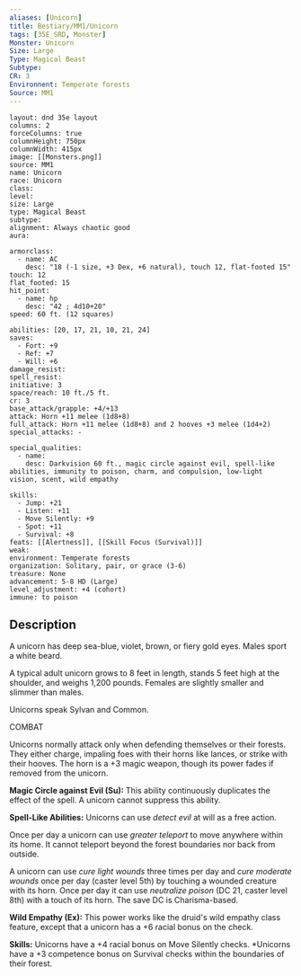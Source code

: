 ```yaml
---
aliases: [Unicorn]
title: Bestiary/MM1/Unicorn
tags: [35E_SRD, Monster]
Monster: Unicorn
Size: Large
Type: Magical Beast
Subtype: 
CR: 3
Environnent: Temperate forests
Source: MM1
---
```


```statblock
layout: dnd 35e layout
columns: 2
forceColumns: true
columnHeight: 750px
columnWidth: 415px
image: [[Monsters.png]]
source: MM1
name: Unicorn
race: Unicorn
class: 
level: 
size: Large
type: Magical Beast
subtype: 
alignment: Always chaotic good
aura: 

armorclass:
  - name: AC
    desc: "18 (-1 size, +3 Dex, +6 natural), touch 12, flat-footed 15"
touch: 12
flat_footed: 15
hit_point:
  - name: hp
    desc: "42 ; 4d10+20"
speed: 60 ft. (12 squares)

abilities: [20, 17, 21, 10, 21, 24]
saves:
  - Fort: +9
  - Ref: +7
  - Will: +6
damage_resist: 
spell_resist: 
initiative: 3
space/reach: 10 ft./5 ft.
cr: 3
base_attack/grapple: +4/+13
attack: Horn +11 melee (1d8+8)
full_attack: Horn +11 melee (1d8+8) and 2 hooves +3 melee (1d4+2)
special_attacks: -

special_qualities:
  - name: 
    desc: Darkvision 60 ft., magic circle against evil, spell-like abilities, immunity to poison, charm, and compulsion, low-light vision, scent, wild empathy

skills:
  - Jump: +21
  - Listen: +11
  - Move Silently: +9
  - Spot: +11
  - Survival: +8
feats: [[Alertness]], [[Skill Focus (Survival)]]
weak: 
environment: Temperate forests
organization: Solitary, pair, or grace (3-6)
treasure: None
advancement: 5-8 HD (Large)
level_adjustment: +4 (cohort)
immune: to poison
```

## Description

<p>A unicorn has deep sea-blue, violet, brown, or fiery gold eyes. Males sport a white beard.</p>
<p>A typical adult unicorn grows to 8 feet in length, stands 5 feet high at the shoulder, and weighs 1,200 pounds. Females are slightly smaller and slimmer than males.</p>
<p>Unicorns speak Sylvan and Common.</p>
<p>COMBAT</p>
<p>Unicorns normally attack only when defending themselves or their forests. They either charge, impaling foes with their horns like lances, or strike with their hooves. The horn is a +3 magic weapon, though its power fades if removed from the unicorn.</p>
<p>
            <b>Magic Circle against Evil (Su):</b> This ability continuously duplicates the effect of the spell. A unicorn cannot suppress this ability.</p>
<p>
            <b>Spell-Like Abilities:</b> Unicorns can use <i>detect evil</i> at will as a free action.</p>
<p>Once per day a unicorn can use <i>greater teleport</i> to move anywhere within its home. It cannot teleport beyond the forest boundaries nor back from outside.</p>
<p>A unicorn can use <i>cure light wounds</i> three times per day and <i>cure moderate wounds</i> once per day (caster level 5th) by touching a wounded creature with its horn. Once per day it can use <i>neutralize poison</i> (DC 21, caster level 8th) with a touch of its horn. The save DC is Charisma-based.</p>
<p>
            <b>Wild Empathy (Ex):</b> This power works like the druid's wild empathy class feature, except that a unicorn has a +6 racial bonus on the check.</p>
<p>
            <b>Skills:</b> Unicorns have a +4 racial bonus on Move Silently checks. *Unicorns have a +3 competence bonus on Survival checks within the boundaries of their forest.</p>